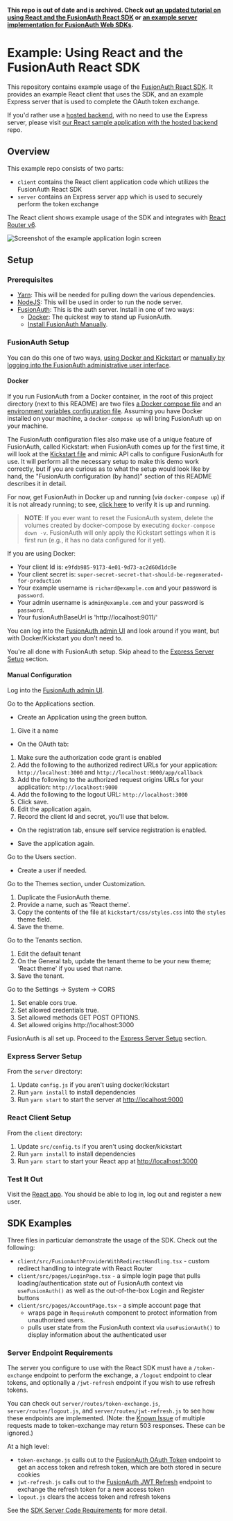 **This repo is out of date and is archived. Check out [an updated tutorial on using React and the FusionAuth React SDK](https://github.com/FusionAuth/fusionauth-quickstart-javascript-react-web) or [an example server implementation for FusionAuth Web SDKs](https://github.com/FusionAuth/fusionauth-javascript-sdk-express).**

# Example: Using React and the FusionAuth React SDK

This repository contains example usage of the [FusionAuth React SDK](https://github.com/FusionAuth/fusionauth-react-sdk). It provides an example React client that uses the SDK, and an example Express server that is used to complete the OAuth token exchange.

If you'd rather use a [hosted backend](https://fusionauth.io/docs/v1/tech/core-concepts/integration-points#hosted-backend), with no need to use the Express server, please visit [our React sample application with the hosted backend](https://github.com/fusionauth/fusionauth-example-react-guide) repo.

## Overview

This example repo consists of two parts:

- `client` contains the React client application code which utilizes the FusionAuth React SDK
- `server` contains an Express server app which is used to securely perform the token exchange

The React client shows example usage of the SDK and integrates with [React Router v6](https://reactrouter.com/en/main).

![Screenshot of the example application login screen](images/react-sdk-example-screenshot.png)

## Setup

### Prerequisites
- [Yarn](https://classic.yarnpkg.com/lang/en/): This will be needed for pulling down the various dependencies.
- [NodeJS](https://nodejs.org/en/): This will be used in order to run the node server.
- [FusionAuth](https://fusionauth.io): This is the auth server. Install in one of two ways:
  - [Docker](https://www.docker.com): The quickest way to stand up FusionAuth.
  - [Install FusionAuth Manually](https://fusionauth.io/docs/v1/tech/installation-guide/).

### FusionAuth Setup

You can do this one of two ways, [using Docker and Kickstart](#docker) or [manually by logging into the FusionAuth administrative user interface](#manual-configuration).

#### Docker

If you run FusionAuth from a Docker container, in the root of this project directory (next to this README) are two files [a Docker compose file](./docker-compose.yml) and an [environment variables configuration file](./.env). Assuming you have Docker installed on your machine, a `docker-compose up` will bring FusionAuth up on your machine.

The FusionAuth configuration files also make use of a unique feature of FusionAuth, called Kickstart: when FusionAuth comes up for the first time, it will look at the [Kickstart file](./kickstart/kickstart.json) and mimic API calls to configure FusionAuth for use. It will perform all the necessary setup to make this demo work correctly, but if you are curious as to what the setup would look like by hand, the "FusionAuth configuration (by hand)" section of this README describes it in detail.

For now, get FusionAuth in Docker up and running (via `docker-compose up`) if it is not already running; to see, [click here](http://localhost:9011/) to verify it is up and running.

> **NOTE**: If you ever want to reset the FusionAuth system, delete the volumes created by docker-compose by executing `docker-compose down -v`. FusionAuth will only apply the Kickstart settings when it is first run (e.g., it has no data configured for it yet).

If you are using Docker:

* Your client Id is: `e9fdb985-9173-4e01-9d73-ac2d60d1dc8e`
* Your client secret is: `super-secret-secret-that-should-be-regenerated-for-production`
* Your example username is `richard@example.com` and your password is `password`.
* Your admin username is `admin@example.com` and your password is `password`.
* Your fusionAuthBaseUrl is 'http://localhost:9011/'

You can log into the [FusionAuth admin UI](http://localhost:9011/admin) and look around if you want, but with Docker/Kickstart you don't need to.

You're all done with FusionAuth setup. Skip ahead to the [Express Server Setup](#express-server-setup) section.

#### Manual Configuration

Log into the [FusionAuth admin UI](http://localhost:9011/admin).

Go to the Applications section.

* Create an Application using the green button.

1. Give it a name

* On the OAuth tab:

1. Make sure the authorization code grant is enabled
2. Add the following to the authorized redirect URLs for your application: `http://localhost:3000` and `http://localhost:9000/app/callback`
3. Add the following to the authorized request origins URLs for your application: `http://localhost:9000`
4. Add the following to the logout URL: `http://localhost:3000`
5. Click save.
6. Edit the application again. 
7. Record the client Id and secret, you'll use that below.

* On the registration tab, ensure self service registration is enabled.

* Save the application again.

Go to the Users section.

* Create a user if needed.

Go to the Themes section, under Customization.

1. Duplicate the FusionAuth theme.
2. Provide a name, such as 'React theme'.
3. Copy the contents of the file at `kickstart/css/styles.css` into the `styles` theme field.
4. Save the theme.

Go to the Tenants section.

1. Edit the default tenant
2. On the General tab, update the tenant theme to be your new theme; 'React theme' if you used that name.
3. Save the tenant.

Go to the Settings -> System -> CORS

1. Set enable cors true. 
2. Set allowed credentials true. 
3. Set allowed methods GET POST OPTIONS. 
4. Set allowed origins http://localhost:3000

FusionAuth is all set up. Proceed to the [Express Server Setup](#express-server-setup) section.

### Express Server Setup

From the `server` directory:

1. Update `config.js` if you aren't using docker/kickstart
2. Run `yarn install` to install dependencies
3. Run `yarn start` to start the server at [http://localhost:9000](http://localhost:9000)

### React Client Setup
From the `client` directory:
1. Update `src/config.ts` if you aren't using docker/kickstart
2. Run `yarn install` to install dependencies
3. Run `yarn start` to start your React app at [http://localhost:3000](http://localhost:3000)

### Test It Out

Visit the [React app](http://localhost:3000). You should be able to log in, log out and register a new user.

## SDK Examples

Three files in particular demonstrate the usage of the SDK. Check out the following:

- `client/src/FusionAuthProviderWithRedirectHandling.tsx` - custom redirect handling to integrate with React Router
- `client/src/pages/LoginPage.tsx` - a simple login page that pulls loading/authentication state out of FusionAuth context via `useFusionAuth()` as well as the out-of-the-box Login and Register buttons
- `client/src/pages/AccountPage.tsx` - a simple account page that 
  - wraps page in `RequireAuth` component to protect information from unauthorized users.
  - pulls user state from the FusionAuth context via `useFusionAuth()` to display information about the authenticated user

### Server Endpoint Requirements

The server you configure to use with the React SDK must have a `/token-exchange` endpoint to perform the exchange,
a `/logout` endpoint to clear tokens, and optionally a `/jwt-refresh` endpoint if you wish to use refresh tokens.

You can check out `server/routes/token-exchange.js`, `server/routes/logout.js`, and `server/routes/jwt-refresh.js` to see how these endpoints are
implemented.  (Note: the [Known Issue](https://github.com/FusionAuth/fusionauth-react-sdk#known-issues) of multiple requests made to token-exchange may return 503 responses.  These can be ignored.)

At a high level:

- `token-exchange.js` calls out to the [FusionAuth OAuth Token](https://fusionauth.io/docs/v1/tech/oauth/endpoints#token) endpoint to get an access token and refresh token, which are both stored in secure cookies
- `jwt-refresh.js` calls out to the [FusionAuth JWT Refresh](https://fusionauth.io/docs/v1/tech/apis/jwt#refresh-a-jwt) endpoint to exchange the refresh token for a new access token
- `logout.js` clears the access token and refresh tokens

See the [SDK Server Code Requirements](https://github.com/FusionAuth/fusionauth-react-sdk#server-code-requirements) for more detail.
